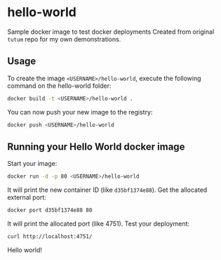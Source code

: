 # hello-world

Sample docker image to test docker deployments
Created from original `tutum` repo for my own demonstrations.

## Usage

To create the image `<USERNAME>/hello-world`, execute the
following command on the hello-world folder:

```sh
docker build -t <USERNAME>/hello-world .
```

You can now push your new image to the registry:

```sh
docker push <USERNAME>/hello-world
```

## Running your Hello World docker image

Start your image:

```sh
docker run -d -p 80 <USERNAME>/hello-world
```

It will print the new container ID (like `d35bf1374e88`).
Get the allocated external port:

```sh
docker port d35bf1374e88 80
```

It will print the allocated port (like 4751). Test your deployment:

```sh
curl http://localhost:4751/
```

Hello world!
